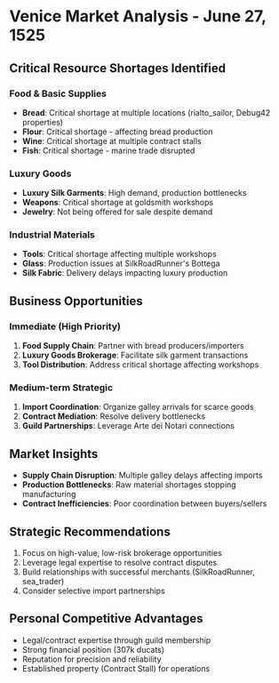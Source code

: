 # Venice Market Analysis - June 27, 1525

## Critical Resource Shortages Identified

### Food & Basic Supplies
- **Bread**: Critical shortage at multiple locations (rialto_sailor, Debug42 properties)
- **Flour**: Critical shortage - affecting bread production
- **Wine**: Critical shortage at multiple contract stalls
- **Fish**: Critical shortage - marine trade disrupted

### Luxury Goods
- **Luxury Silk Garments**: High demand, production bottlenecks
- **Weapons**: Critical shortage at goldsmith workshops
- **Jewelry**: Not being offered for sale despite demand

### Industrial Materials
- **Tools**: Critical shortage affecting multiple workshops
- **Glass**: Production issues at SilkRoadRunner's Bottega
- **Silk Fabric**: Delivery delays impacting luxury production

## Business Opportunities

### Immediate (High Priority)
1. **Food Supply Chain**: Partner with bread producers/importers
2. **Luxury Goods Brokerage**: Facilitate silk garment transactions
3. **Tool Distribution**: Address critical shortage affecting workshops

### Medium-term Strategic
1. **Import Coordination**: Organize galley arrivals for scarce goods
2. **Contract Mediation**: Resolve delivery bottlenecks
3. **Guild Partnerships**: Leverage Arte dei Notari connections

## Market Insights
- **Supply Chain Disruption**: Multiple galley delays affecting imports
- **Production Bottlenecks**: Raw material shortages stopping manufacturing
- **Contract Inefficiencies**: Poor coordination between buyers/sellers

## Strategic Recommendations
1. Focus on high-value, low-risk brokerage opportunities
2. Leverage legal expertise to resolve contract disputes
3. Build relationships with successful merchants (SilkRoadRunner, sea_trader)
4. Consider selective import partnerships

## Personal Competitive Advantages
- Legal/contract expertise through guild membership
- Strong financial position (307k ducats)
- Reputation for precision and reliability
- Established property (Contract Stall) for operations